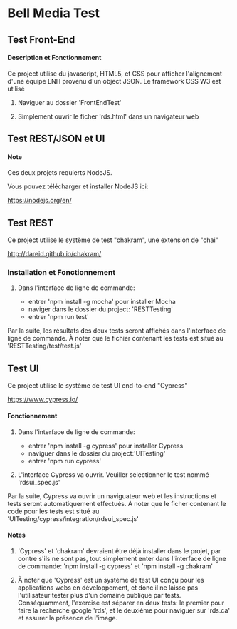 # Bell Media Test

## Test Front-End

#### Description et Fonctionnement

Ce project utilise du javascript, HTML5, et CSS pour afficher l'alignement d'une équipe
LNH provenu d'un object JSON. Le framework CSS W3 est utilisé

1. Naviguer au dossier 'FrontEndTest'

2. Simplement ouvrir le ficher 'rds.html' dans un navigateur web


## Test REST/JSON et UI

#### Note

Ces deux projets requierts NodeJS.

Vous pouvez télécharger et installer NodeJS ici:

https://nodejs.org/en/


## Test REST

Ce project utilise le système de test "chakram", une extension de "chai"

http://dareid.github.io/chakram/

### Installation et Fonctionnement

1. Dans l'interface de ligne de commande:

   - entrer 'npm install -g mocha' pour installer Mocha
   - naviger dans le dossier du project: 'RESTTesting'
   - entrer 'npm run test'

Par la suite, les résultats des deux tests seront affichés dans l'interface de ligne de commande.
À noter que le fichier contenant les tests est situé au 'RESTTesting/test/test.js'


## Test UI

Ce project utilise le système de test UI end-to-end "Cypress"

https://www.cypress.io/

#### Fonctionnement

1. Dans l'interface de ligne de commande:

   - entrer 'npm install -g cypress' pour installer Cypress
   - naviguer dans le dossier du project:'UITesting'
   - entrer 'npm run cypress'

2. L'interface Cypress va ouvrir. Veuiller selectionner le test nommé 'rdsui_spec.js'

Par la suite, Cypress va ouvrir un naviguateur web et les instructions et tests 
seront automatiquement effectués. 
À noter que le ficher contenant le code pour les tests est situé au 'UITesting/cypress/integration/rdsui_spec.js'


#### Notes 

1. 'Cypress' et 'chakram' devraient être déjà installer dans le projet, par contre s'ils 
    ne sont pas, tout simplement enter dans l'interface de ligne de commande:
   'npm install -g cypress' et 'npm install -g chakram' 

2. À noter que 'Cypress' est un système de test UI conçu pour les applications webs en 
   développement, et donc il ne laisse pas l'utilisateur tester plus d'un domaine publique 
   par tests. Conséquamment, l'exercise est séparer en deux tests: le premier pour faire la recherche 
   google 'rds', et le deuxième pour naviguer sur 'rds.ca' et assurer la présence de l'image.
